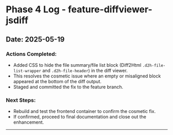 # Phase 4 Log - feature-diffviewer-jsdiff

## Date: 2025-05-19

### Actions Completed:
- Added CSS to hide the file summary/file list block (Diff2Html `.d2h-file-list-wrapper` and `.d2h-file-header`) in the diff viewer.
- This resolves the cosmetic issue where an empty or misaligned block appeared at the bottom of the diff output.
- Staged and committed the fix to the feature branch.

### Next Steps:
- Rebuild and test the frontend container to confirm the cosmetic fix.
- If confirmed, proceed to final documentation and close out the enhancement.

---
